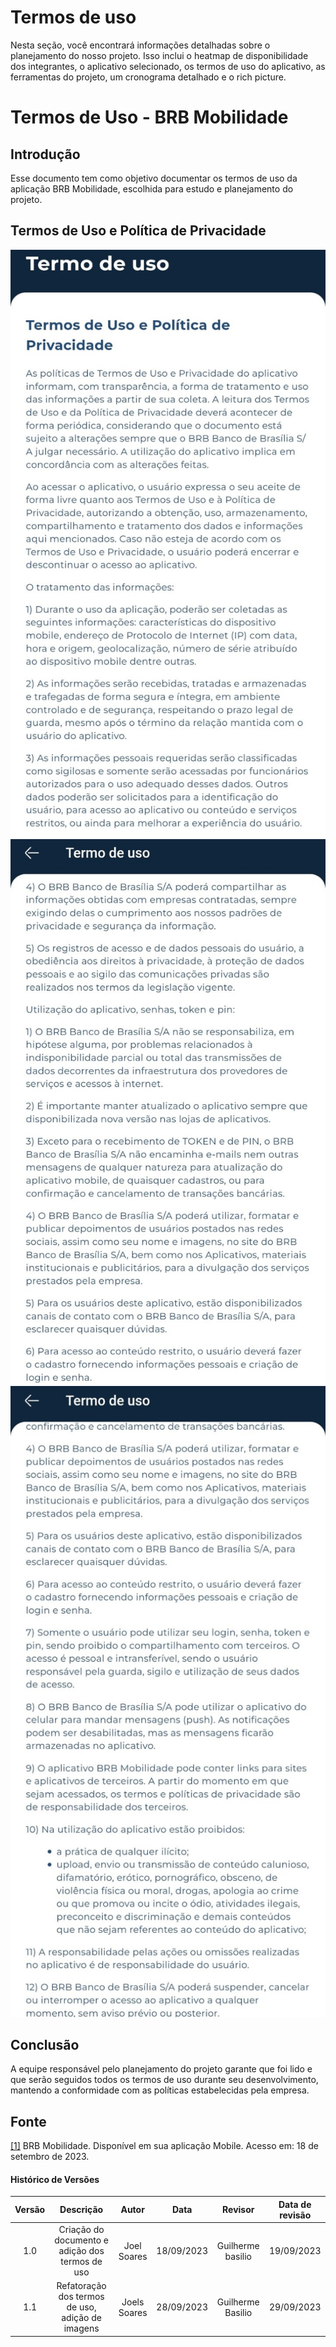 # **Termos de uso**

Nesta seção, você encontrará informações detalhadas sobre o planejamento do nosso projeto. Isso inclui o heatmap de disponibilidade dos integrantes, o aplicativo selecionado, os termos de uso do aplicativo, as ferramentas do projeto, um cronograma detalhado e o rich picture.
# **Termos de Uso - BRB Mobilidade**
## **Introdução**

Esse documento tem como objetivo documentar os termos de uso da aplicação BRB Mobilidade, escolhida para estudo e planejamento do projeto.

## **Termos de Uso e Política de Privacidade**

![Termos de Uso - 1](assets/termosdeuso1.jpg)
![Termos de Uso - 2](assets/termosdeuso2.jpg)
![Termos de Uso - 3](assets/termosdeuso3.jpg)

## **Conclusão**

A equipe responsável pelo planejamento do projeto garante que foi lido e que serão seguidos todos os termos de uso durante seu desenvolvimento, mantendo a conformidade com as políticas estabelecidas pela empresa.

## **Fonte**

<a id="aa" href="#a">[1]</a> BRB Mobilidade. Disponível em sua aplicação Mobile. Acesso em: 18 de setembro de 2023.

#### **Histórico de Versões**

| Versão |          Descrição              |     Autor      |      Data      |   Revisor     |    Data de revisão    |  
|:------:|:-------------------------------:|:--------------:|:--------------:|:-------------:|:---------------------:|
|  1.0   | Criação do documento e adição dos termos de uso  | Joel Soares    | 18/09/2023   | Guilherme basilio   | 19/09/2023     |
|  1.1   | Refatoração dos termos de uso, adição de imagens | Joels Soares   | 28/09/2023   | Guilherme Basilio   | 29/09/2023     |


